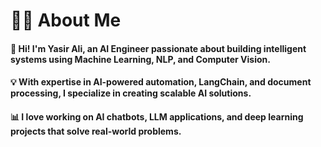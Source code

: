 # 👨‍💻 About Me
#### 👋 Hi! I'm Yasir Ali, an AI Engineer passionate about building intelligent systems using Machine Learning, NLP, and Computer Vision.
#### 💡 With expertise in AI-powered automation, LangChain, and document processing, I specialize in creating scalable AI solutions.
#### 📊 I love working on AI chatbots, LLM applications, and deep learning projects that solve real-world problems.

